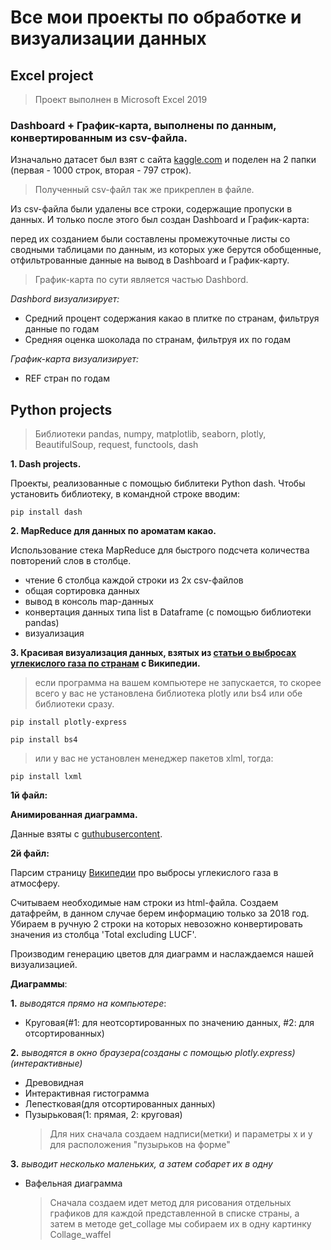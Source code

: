 # Все мои проекты по обработке и визуализации данных

## Excel project 

> Проект выполнен в Microsoft Excel 2019 

### Dashboard + График-карта, выполнены по данным, конвертированным из csv-файла. 

Изначально датасет был взят с сайта [kaggle.com](https://www.kaggle.com/datasets/abhishekpatel/flavors-of-cacaocsv) и поделен на 2 папки (первая - 1000 строк, вторая - 797 строк).

> Полученный csv-файл так же прикреплен в файле. 

Из csv-файла были удалены все строки, содержащие пропуски в данных. И только после этого был создан Dashboard и График-карта:

перед их созданием были составлены промежуточные листы со сводными таблицами по данным, из которых уже берутся обобщенные, отфильтрованные данные на вывод в Dashboard и График-карту. 

> Грaфик-карта по сути является частью Dashbord.

*Dashbord визуализирует:*

- Средний процент содержания какао в плитке по странам, фильтруя данные по годам
- Средняя оценка шоколада по странам, фильтруя их по годам

*График-карта визуализирует:*

- REF стран по годам

## Python projects 

> Библиотеки pandas, numpy, matplotlib, seaborn, plotly, BeautifulSoup, request, functools, dash

**1. Dash projects.**

Проекты, реализованные с помощью библитеки Python dash.
Чтобы установить библиотеку, в командной строке вводим:

```
pip install dash
```

**2. MapReduce для данных по ароматам какао.**

 Использование стека MapReduce для быстрого подсчета количества повторений слов в столбце.

- чтение 6 столбца каждой строки из 2х csv-файлов
- общая сортировка данных
- вывод в консоль map-данных
- конвертация данных типа list в Dataframe (с помощью библиотеки pandas)
- визуализация

**3. Красивая визуализация данных, взятых из [статьи о выбросах углекислого газа по странам](https://en.wikipedia.org/wiki/List_of_countries_by_carbon_dioxide_emissions) с Википедии.**

 > если программа на вашем компьютере не запускается, то скорее всего у вас не установлена библиотека plotly или bs4 или обе библиотеки сразу. 

    pip install plotly-express
    
    pip install bs4
    
> или у вас не установлен менеджер пакетов xlml, тогда:

```
pip install lxml
```
__1й файл:__

**Анимированная диаграмма.**

 Данные взяты с [guthubusercontent](https://raw.githubusercontent.com/CSSEGISandData/COVID-19/master/csse_covid_19_data/csse_covid_19_time_series/time_series_covid19_deaths_global.csv).

__2й файл:__

 Парсим страницу [Википедии](https://en.wikipedia.org/wiki/List_of_countries_by_carbon_dioxide_emissions) про выбросы углекислого газа в атмосферу. 

 Считываем необходимые нам строки из html-файла. Создаем датафрейм, в данном случае берем информацию только за 2018 год. Убираем в ручную 2 строки на которых невозожно конвертировать значения из столбца 'Total excluding LUCF'.

 Производим генерацию цветов для диаграмм и наслаждаемся нашей визуализацией.

**Диаграммы**:

 **1.** *выводятся прямо на компьютере*:
 - Круговая(#1: для неотсортированных по значению данных, #2: для отсортированных)
 
 **2.** *выводятся в окно браузера(созданы с помощью plotly.express)(интерактивные)*
 - Древовидная
 - Интерактивная гистограмма
 - Лепестковая(для отсортированных данных)
 - Пузырьковая(1: прямая, 2: круговая)
   > Для них сначала создаем надписи(метки) и параметры х и у для расположения "пузырьков на форме"
 
 **3.** *выводит несколько маленьких, а затем собарет их в одну*
 - Вафельная диаграмма
   > Сначала создаем идет метод для рисования отдельных графиков для каждой представленной в списке страны, а затем в методе get_collage мы собираем их в одну картинку Collage_waffel

